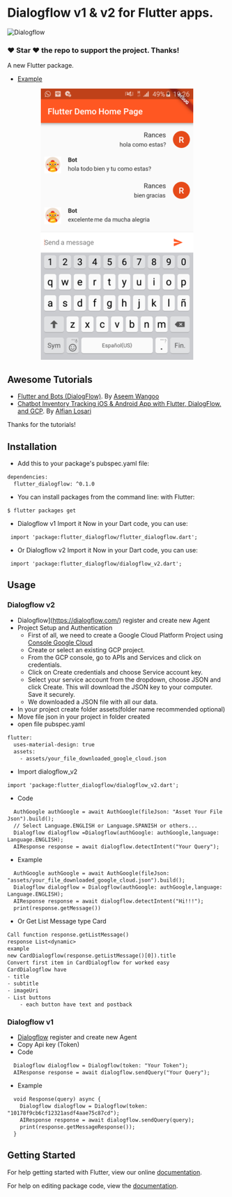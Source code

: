 # Dialogflow v1 & v2 for Flutter apps.


![Dialogflow](https://github.com/VictorRancesCode/flutter_dialogflow/raw/master/dialogflow.png) 

### :heart: Star :heart: the repo to support the project. Thanks!

A new Flutter package.
* [Example](https://github.com/VictorRancesCode/flutter_dialogflow/tree/master/example)


<p align="center">
  <img src="image1.png" width="350"/>
</p>

## Awesome Tutorials
* [Flutter and Bots (DialogFlow)](https://medium.com/flutterpub/flutter-and-bots-dialogflow-d490fc7e5aaf). By [Aseem Wangoo](https://medium.com/@aseemwangoo)
* [Chatbot Inventory Tracking iOS & Android App with Flutter, DialogFlow, and GCP](https://medium.com/flutter-community/chatbot-inventory-tracking-ios-android-app-with-flutter-dialogflow-and-gcp-d7d903ce7f90). By [Alfian Losari](https://medium.com/@alfianlosari)

Thanks for the tutorials!
## Installation

* Add this to your package's pubspec.yaml file:
```
dependencies:
  flutter_dialogflow: ^0.1.0
```
* You can install packages from the command line:
  with Flutter:
```
$ flutter packages get
```

* Dialogflow v1  Import it Now in your Dart code, you can use:
```
 import 'package:flutter_dialogflow/flutter_dialogflow.dart';
```
* Or Dialogflow v2  Import it Now in your Dart code, you can use:
```
 import 'package:flutter_dialogflow/dialogflow_v2.dart';
```

## Usage

### Dialogflow v2
* Dialogflow](https://dialogflow.com/) register and create new Agent
* Project Setup and Authentication
    * First of all, we need to create a Google Cloud Platform Project using [Console Google Cloud](https://console.cloud.google.com/)
    * Create or select an existing GCP project.
    * From the GCP console, go to APIs and Services and click on credentials. 
    * Click on Create credentials and choose Service account key.
    * Select your service account from the dropdown, choose JSON and click Create. This will download the JSON key to your computer. Save it securely.
    * We downloaded a JSON file with all our data.
* In your project create folder assets(folder name recommended optional)
* Move file json in your project in folder created
* open file pubspec.yaml
```
flutter:
  uses-material-design: true
  assets:
    - assets/your_file_downloaded_google_cloud.json
```
* Import dialogflow_v2
```
import 'package:flutter_dialogflow/dialogflow_v2.dart';
```

* Code
```
  AuthGoogle authGoogle = await AuthGoogle(fileJson: "Asset Your File Json").build();
  // Select Language.ENGLISH or Language.SPANISH or others...
  Dialogflow dialogflow =Dialogflow(authGoogle: authGoogle,language: Language.ENGLISH); 
  AIResponse response = await dialogflow.detectIntent("Your Query");
```

* Example
```
  AuthGoogle authGoogle = await AuthGoogle(fileJson: "assets/your_file_downloaded_google_cloud.json").build();
  Dialogflow dialogflow = Dialogflow(authGoogle: authGoogle,language: Language.ENGLISH);
  AIResponse response = await dialogflow.detectIntent("Hi!!!");
  print(response.getMessage())
```

* Or Get List Message type Card 
```
Call function response.getListMessage() 
response List<dynamic>
example 
new CardDialogflow(response.getListMessage()[0]).title
Convert first item in CardDialogflow for worked easy
CardDialogflow have
- title
- subtitle
- imageUri
- List buttons
    - each button have text and postback
```
 

### Dialogflow v1
* [Dialogflow](https://dialogflow.com/) register and create new Agent
* Copy Api key (Token)
* Code
```
  Dialogflow dialogflow = Dialogflow(token: "Your Token");
  AIResponse response = await dialogflow.sendQuery("Your Query");
```
* Example
```
  void Response(query) async {
    Dialogflow dialogflow = Dialogflow(token: "10178f9cb6cf12321asdf4aae75c87cd");
    AIResponse response = await dialogflow.sendQuery(query);
    print(response.getMessageResponse());
  }
```


## Getting Started

For help getting started with Flutter, view our online [documentation](https://flutter.io/).

For help on editing package code, view the [documentation](https://flutter.io/developing-packages/).